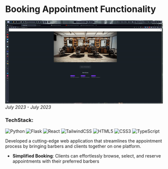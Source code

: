 # Booking Appointment Functionality 
![](https://github.com/JosephArmas/side-quest/blob/main/assets/wadwrist-demo.gif)
*July 2023 - July 2023*

### **TechStack:**
![Python](https://img.shields.io/badge/python-3670A0?style=for-the-badge&logo=python&logoColor=ffdd54) 	![Flask](https://img.shields.io/badge/flask-%23000.svg?style=for-the-badge&logo=flask&logoColor=white) ![React](https://img.shields.io/badge/react-%2320232a.svg?style=for-the-badge&logo=react&logoColor=%2361DAFB) ![TailwindCSS](https://img.shields.io/badge/tailwindcss-%2338B2AC.svg?style=for-the-badge&logo=tailwind-css&logoColor=white) ![HTML5](https://img.shields.io/badge/html5-%23E34F26.svg?style=for-the-badge&logo=html5&logoColor=white) ![CSS3](https://img.shields.io/badge/css3-%231572B6.svg?style=for-the-badge&logo=css3&logoColor=white) ![TypeScript](https://img.shields.io/badge/typescript-%23007ACC.svg?style=for-the-badge&logo=typescript&logoColor=white) 

Developed a cutting-edge web application that streamlines the appointment process by bringing barbers and clients together on one platform.
- **Simplified Booking**: Clients can effortlessly browse, select, and reserve appointments with their preferred barbers
